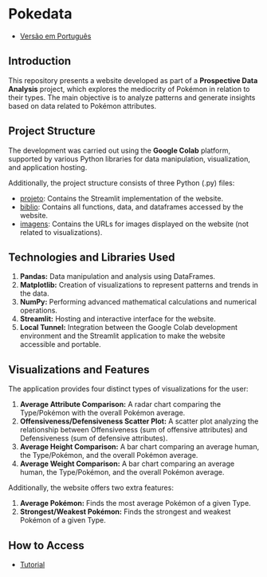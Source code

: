 # Pokedata

- [Versão em Português](README_PT.md)

## Introduction
This repository presents a website developed as part of a **Prospective Data Analysis** project, which explores the mediocrity of Pokémon in relation to their types. The main objective is to analyze patterns and generate insights based on data related to Pokémon attributes.

## Project Structure
The development was carried out using the **Google Colab** platform, supported by various Python libraries for data manipulation, visualization, and application hosting.

Additionally, the project structure consists of three Python (.py) files:
- [projeto](projeto.py): Contains the Streamlit implementation of the website.
- [biblio](colab.py): Contains all functions, data, and dataframes accessed by the website.
- [imagens](imagens.py): Contains the URLs for images displayed on the website (not related to visualizations).

## Technologies and Libraries Used
1. **Pandas:** Data manipulation and analysis using DataFrames.
2. **Matplotlib:** Creation of visualizations to represent patterns and trends in the data.
3. **NumPy:** Performing advanced mathematical calculations and numerical operations.
4. **Streamlit:** Hosting and interactive interface for the website.
5. **Local Tunnel:** Integration between the Google Colab development environment and the Streamlit application to make the website accessible and portable.

## Visualizations and Features
The application provides four distinct types of visualizations for the user:
1. **Average Attribute Comparison:** A radar chart comparing the Type/Pokémon with the overall Pokémon average.
2. **Offensiveness/Defensiveness Scatter Plot:** A scatter plot analyzing the relationship between Offensiveness (sum of offensive attributes) and Defensiveness (sum of defensive attributes).
3. **Average Height Comparison:** A bar chart comparing an average human, the Type/Pokémon, and the overall Pokémon average.
4. **Average Weight Comparison:** A bar chart comparing an average human, the Type/Pokémon, and the overall Pokémon average.

Additionally, the website offers two extra features:
1. **Average Pokémon:** Finds the most average Pokémon of a given Type.
2. **Strongest/Weakest Pokémon:** Finds the strongest and weakest Pokémon of a given Type.

## How to Access
- [Tutorial](Tutorial_EN.pdf)

